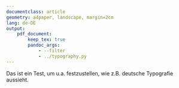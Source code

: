 ```yaml
---
documentclass: article
geometry: a4paper, landscape, margin=2cm
lang: de-DE
output: 
    pdf_document:
        keep_tex: true
        pandoc_args:
            - --filter
            - ../typography.py
---
```

Das ist ein Test, um u.a. festzustellen,
wie z.B. deutsche Typografie aussieht.
